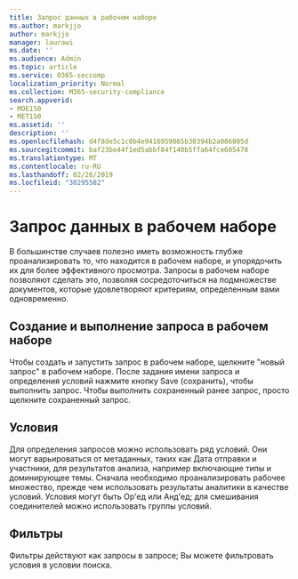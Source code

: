 ```yaml
---
title: Запрос данных в рабочем наборе
ms.author: markjjo
author: markjjo
manager: laurawi
ms.date: ''
ms.audience: Admin
ms.topic: article
ms.service: O365-seccomp
localization_priority: Normal
ms.collection: M365-security-compliance
search.appverid:
- MOE150
- MET150
ms.assetid: ''
description: ''
ms.openlocfilehash: d4f8de5c1c0b4e9416959065b30394b2a086805d
ms.sourcegitcommit: baf23be44f1ed5abbf84f140b5ffa64fce605478
ms.translationtype: MT
ms.contentlocale: ru-RU
ms.lasthandoff: 02/26/2019
ms.locfileid: "30295582"
---
```

# <a name="query-the-data-in-a-working-set"></a>Запрос данных в рабочем наборе

В большинстве случаев полезно иметь возможность глубже проанализировать то, что находится в рабочем наборе, и упорядочить их для более эффективного просмотра. Запросы в рабочем наборе позволяют сделать это, позволяя сосредоточиться на подмножестве документов, которые удовлетворяют критериям, определенным вами одновременно.

## <a name="creating-and-running-a-query-within-a-working-set"></a>Создание и выполнение запроса в рабочем наборе

Чтобы создать и запустить запрос в рабочем наборе, щелкните "новый запрос" в рабочем наборе. После задания имени запроса и определения условий нажмите кнопку Save (сохранить), чтобы выполнить запрос. Чтобы выполнить сохраненный ранее запрос, просто щелкните сохраненный запрос.

## <a name="conditions"></a>Условия

Для определения запросов можно использовать ряд условий. Они могут варьироваться от метаданных, таких как Дата отправки и участники, для результатов анализа, например включающие типы и доминирующее темы. Сначала необходимо проанализировать рабочее множество, прежде чем использовать результаты аналитики в качестве условий. Условия могут быть Ор'ед или Анд'ед; для смешивания соединителей можно использовать группы условий.

## <a name="filters"></a>Фильтры
Фильтры действуют как запросы в запросе; Вы можете фильтровать условия в условии поиска.


